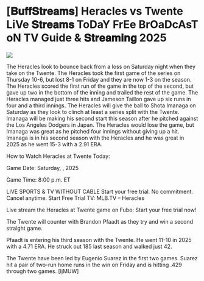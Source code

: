 # [𝐁𝐮𝐟𝐟𝐒𝐭𝐫𝐞𝐚𝐦𝐬] Heracles vs Twente LiVe 𝐒𝐭𝐫𝐞𝐚𝐦𝐬 ToDaY FrEe BrOaDcAsT oN TV Guide & 𝐒𝐭𝐫𝐞𝐚𝐦𝐢𝐧𝐠  2025  
  
  
[![](https://i.imgur.com/qSNzIqt.png)](https://movie.rssnews.media/UEpBORQk.php)  
  
The Heracles look to bounce back from a loss on Saturday night when they take on the Twente. The Heracles took the first game of the series on Thursday 10-6, but lost 8-1 on Friday and they are now 1-3 on the season. The Heracles scored the first run of the game in the top of the second, but gave up two in the bottom of the inning and trailed the rest of the game. The Heracles managed just three hits and Jameson Taillon gave up six runs in four and a third innings. The Heracles will give the ball to Shota Imanaga on Saturday as they look to clinch at least a series split with the Twente. Imanaga will be making his second start this season after he pitched against the Los Angeles Dodgers in Japan. The Heracles would lose the game, but Imanaga was great as he pitched four innings without giving up a hit. Imanaga is in his second season with the Heracles and he was great in 2025 as he went 15-3 with a 2.91 ERA.

How to Watch Heracles at Twente Today:

Game Date: Saturday, , 2025

Game Time: 8:00 p.m. ET

LIVE SPORTS & TV WITHOUT CABLE
Start your free trial. No commitment. Cancel anytime.
Start Free Trial
TV: MLB.TV – Heracles

Live stream the Heracles at Twente game on Fubo: Start your free trial now!

The Twente will counter with Brandon Pfaadt as they try and win a second straight game.

Pfaadt is entering his third season with the Twente. He went 11-10 in 2025 with a 4.71 ERA. He struck out 185 last season and walked just 42.

The Twente have been led by Eugenio Suarez in the first two games. Suarez hit a pair of two-run home runs in the win on Friday and is hitting .429 through two games. [IjMUW]